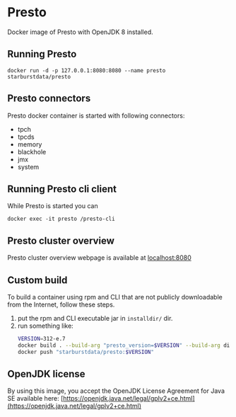 # Presto

Docker image of Presto with OpenJDK 8 installed.

## Running Presto

    docker run -d -p 127.0.0.1:8080:8080 --name presto starburstdata/presto

## Presto connectors

Presto docker container is started with following connectors:
* tpch
* tpcds
* memory
* blackhole
* jmx
* system

## Running Presto cli client

While Presto is started you can

    docker exec -it presto /presto-cli

## Presto cluster overview

Presto cluster overview webpage is available at [localhost:8080](http://localhost:8080)

## Custom build

To build a container using rpm and CLI that are not publicly downloadable from the Internet, follow these steps.

1. put the rpm and CLI executable jar in `installdir/` dir.
2. run something like:
   ```bash
   VERSION=312-e.7
   docker build . --build-arg "presto_version=$VERSION" --build-arg dist_location=/installdir -t "starburstdata/presto:$VERSION" --squash
   docker push "starburstdata/presto:$VERSION"
   ```

## OpenJDK license

By using this image, you accept the OpenJDK License Agreement for Java SE available here:
[https://openjdk.java.net/legal/gplv2+ce.html](https://openjdk.java.net/legal/gplv2+ce.html)
